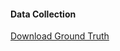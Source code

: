 #### Data Collection


<a href="https://github.com/doubleblinddoubleblind/oopsla2017/ground_truth.xlsx" download>Download Ground Truth</a>

